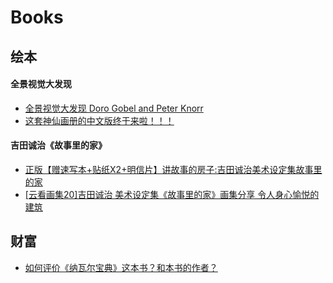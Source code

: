 # Books

## 绘本

#### 全景视觉大发现
* [全景视觉大发现 Doro Gobel and Peter Knorr](https://zhuanlan.zhihu.com/p/493283926)
* [这套神仙画册的中文版终于来啦！！！](https://www.bilibili.com/video/BV1CG4y1Z7yY/)

#### 吉田诚治《故事里的家》
* [正版【赠速写本+贴纸X2+明信片】讲故事的房子:吉田诚治美术设定集故事里的家](https://detail.tmall.com/item.htm?abbucket=19&id=666452808116)
* [[云看画集20]吉田诚治 美术设定集《故事里的家》画集分享 令人身心愉悦的建筑](https://www.bilibili.com/video/av460447837/)

## 财富
* [如何评价《纳瓦尔宝典》这本书？和本书的作者？](https://www.zhihu.com/question/533608382)
